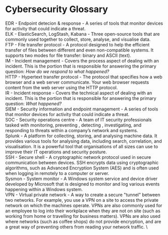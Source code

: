 # **Cybersecurity Glossary**


EDR - Endpoint detecion & response - A series of tools that monitor devices for activity that could indicate a threat. \
ELK - ElasticSearch, LogStash, Kabana - Three open-source tools that are commonly used together to collect, store, analyse, and visualise data. \
FTP - File transfer protocol - A protocol designed to help the efficient transfer of files between different and even non-compatible systems. It supports two modes for file transfer: binary and ASCII (text). \
IM - Incident management - Covers the process aspect of dealing with an incident. This is the portion that is responsible for answering the primary question: *How do we respond to what happened?* \
HTTP - Hypertext transfer protocol - The protocol that specifies how a web browser and a web server communicate. Your web browser requests content from the web server using the HTTP protocol. \
IR - Incident response - Covers the technical aspect of dealing with an incident. This is the portion that is responsible for answering the primary question: *What happened?* \
SIEM - Security information and endpoint management - A series of tools that monitor devices for activity that could indicate a threat. \
SOC - Security operations centre - A team of IT security professionals tasked with monitoring, preventing , detecting , investigating, and responding to threats within a company’s network and systems. \
Splunk - A platform for collecting, storing, and analysing machine data. It provides various tools for analysing data, including search, correlation, and visualisation. It is a powerful tool that organisations of all sizes can use to improve their IT operations and security posture. \
SSH - Secure shell - A cryptographic network protocol used in secure communication between devices. SSH encrypts data using cryptographic algorithms, such as Advanced Encryption System (AES) and is often used when logging in remotely to a computer or server. \
Sysmon - System monitor -  A Windows system service and device driver developed by Microsoft that is designed to monitor and log various events happening within a Windows system. \
VPN - Virtual private network - A way to create a secure "tunnel" between two networks. For example, you use a VPN on a site to access the private network on which the machines operate. VPNs are also commonly used for an employee to log into their workplace when they are not on site (such as working from home or travelling for business matters). VPNs are also used where networks (such as coffee shops) do not provide encryption, and are a great way of preventing others from reading your network traffic. \